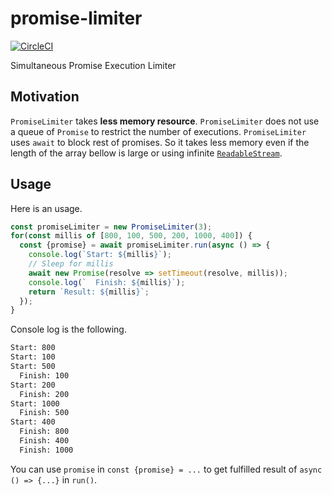 # promise-limiter
[![CircleCI](https://circleci.com/gh/nwtgck/promise-limiter-npm.svg?style=shield)](https://circleci.com/gh/nwtgck/promise-limiter-npm)

Simultaneous Promise Execution Limiter

## Motivation
`PromiseLimiter` takes **less memory resource**. `PromiseLimiter` does not use a queue of `Promise` to restrict the number of executions.
`PromiseLimiter` uses `await` to block rest of promises. So it takes less memory even if the length of the array bellow is large or using infinite [`ReadableStream`](https://developer.mozilla.org/en-US/docs/Web/API/ReadableStream). 

## Usage

Here is an usage.

```js
const promiseLimiter = new PromiseLimiter(3);
for(const millis of [800, 100, 500, 200, 1000, 400]) {
  const {promise} = await promiseLimiter.run(async () => {
    console.log(`Start: ${millis}`);
    // Sleep for millis
    await new Promise(resolve => setTimeout(resolve, millis));
    console.log(`  Finish: ${millis}`);
    return `Result: ${millis}`;
  });
}
```

Console log is the following.

```txt
Start: 800
Start: 100
Start: 500
  Finish: 100
Start: 200
  Finish: 200
Start: 1000
  Finish: 500
Start: 400
  Finish: 800
  Finish: 400
  Finish: 1000
```

You can use `promise` in `const {promise} = ...` to get fulfilled result of `async () => {...}` in `run()`.

